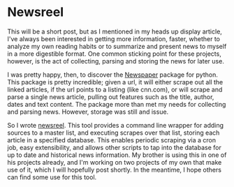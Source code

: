 # Newsreel

This will be a short post, but as I mentioned in my heads up display article, I've always been interested in getting more information, faster, whether to analyze my own reading habits or to summarize and present news to myself in a more digestible format.  One common sticking point for these projects, however, is the act of collecting, parsing and storing the news for later use.

I was pretty happy, then, to discover the [Newspaper](https://pypi.python.org/pypi/newspaper) package for python.  This package is pretty incredible; given a url, it will either scrape out all the linked articles, if the url points to a listing (like cnn.com), or will scrape and parse a single news article, pulling out features such as the title, author, dates and text content.  The package more than met my needs for collecting and parsing news.  However, storage was still and issue.

So I wrote [newsreel](https://github.com/dsanderson/newsreel).  This tool provides a command line wrapper for adding sources to a master list, and executing scrapes over that list, storing each article in a specified database.  This enables periodic scraping via a cron job, easy extensibility, and allows other scripts to tap into the database for up to date and historical news information.  My brother is using this in one of his projects already, and I'm working on two projects of my own that make use of it, which I will hopefully post shortly.  In the meantime, I hope others can find some use for this tool.
